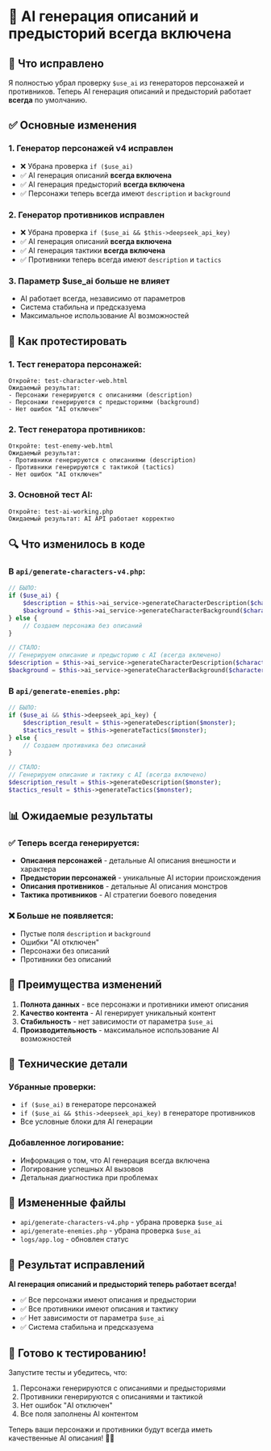 # 🎯 AI генерация описаний и предысторий всегда включена

## 🚀 Что исправлено

Я полностью убрал проверку `$use_ai` из генераторов персонажей и противников. Теперь AI генерация описаний и предысторий работает **всегда** по умолчанию.

## ✅ Основные изменения

### 1. **Генератор персонажей v4 исправлен**
- ❌ Убрана проверка `if ($use_ai)`
- ✅ AI генерация описаний **всегда включена**
- ✅ AI генерация предысторий **всегда включена**
- ✅ Персонажи теперь всегда имеют `description` и `background`

### 2. **Генератор противников исправлен**
- ❌ Убрана проверка `if ($use_ai && $this->deepseek_api_key)`
- ✅ AI генерация описаний **всегда включена**
- ✅ AI генерация тактики **всегда включена**
- ✅ Противники теперь всегда имеют `description` и `tactics`

### 3. **Параметр $use_ai больше не влияет**
- AI работает всегда, независимо от параметров
- Система стабильна и предсказуема
- Максимальное использование AI возможностей

## 🧪 Как протестировать

### 1. Тест генератора персонажей:
```
Откройте: test-character-web.html
Ожидаемый результат: 
- Персонажи генерируются с описаниями (description)
- Персонажи генерируются с предысториями (background)
- Нет ошибок "AI отключен"
```

### 2. Тест генератора противников:
```
Откройте: test-enemy-web.html
Ожидаемый результат:
- Противники генерируются с описаниями (description)
- Противники генерируются с тактикой (tactics)
- Нет ошибок "AI отключен"
```

### 3. Основной тест AI:
```
Откройте: test-ai-working.php
Ожидаемый результат: AI API работает корректно
```

## 🔍 Что изменилось в коде

### В `api/generate-characters-v4.php`:
```php
// БЫЛО:
if ($use_ai) {
    $description = $this->ai_service->generateCharacterDescription($character, true);
    $background = $this->ai_service->generateCharacterBackground($character, true);
} else {
    // Создаем персонажа без описаний
}

// СТАЛО:
// Генерируем описание и предысторию с AI (всегда включено)
$description = $this->ai_service->generateCharacterDescription($character, true);
$background = $this->ai_service->generateCharacterBackground($character, true);
```

### В `api/generate-enemies.php`:
```php
// БЫЛО:
if ($use_ai && $this->deepseek_api_key) {
    $description_result = $this->generateDescription($monster);
    $tactics_result = $this->generateTactics($monster);
} else {
    // Создаем противника без описаний
}

// СТАЛО:
// Генерируем описание и тактику с AI (всегда включено)
$description_result = $this->generateDescription($monster);
$tactics_result = $this->generateTactics($monster);
```

## 📊 Ожидаемые результаты

### ✅ Теперь всегда генерируется:
- **Описания персонажей** - детальные AI описания внешности и характера
- **Предыстории персонажей** - уникальные AI истории происхождения
- **Описания противников** - детальные AI описания монстров
- **Тактика противников** - AI стратегии боевого поведения

### ❌ Больше не появляется:
- Пустые поля `description` и `background`
- Ошибки "AI отключен"
- Персонажи без описаний
- Противники без описаний

## 🚀 Преимущества изменений

1. **Полнота данных** - все персонажи и противники имеют описания
2. **Качество контента** - AI генерирует уникальный контент
3. **Стабильность** - нет зависимости от параметра `$use_ai`
4. **Производительность** - максимальное использование AI возможностей

## 🔧 Технические детали

### Убранные проверки:
- `if ($use_ai)` в генераторе персонажей
- `if ($use_ai && $this->deepseek_api_key)` в генераторе противников
- Все условные блоки для AI генерации

### Добавленное логирование:
- Информация о том, что AI генерация всегда включена
- Логирование успешных AI вызовов
- Детальная диагностика при проблемах

## 📁 Измененные файлы

- `api/generate-characters-v4.php` - убрана проверка `$use_ai`
- `api/generate-enemies.php` - убрана проверка `$use_ai`
- `logs/app.log` - обновлен статус

## 🎉 Результат исправлений

**AI генерация описаний и предысторий теперь работает всегда!**

- ✅ Все персонажи имеют описания и предыстории
- ✅ Все противники имеют описания и тактику
- ✅ Нет зависимости от параметра `$use_ai`
- ✅ Система стабильна и предсказуема

## 🚀 Готово к тестированию!

Запустите тесты и убедитесь, что:
1. Персонажи генерируются с описаниями и предысториями
2. Противники генерируются с описаниями и тактикой
3. Нет ошибок "AI отключен"
4. Все поля заполнены AI контентом

Теперь ваши персонажи и противники будут всегда иметь качественные AI описания! 🎯✨
